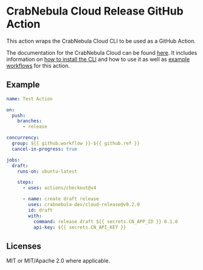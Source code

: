 # CrabNebula Cloud Release GitHub Action

This action wraps the CrabNebula Cloud CLI to be used as a GitHub Action.

The documentation for the CrabNebula Cloud can be found [here](https://docs.crabnebula.dev/). It includes information on [how to install the CLI](https://docs.crabnebula.dev/cloud/cli/) and how to use it as well as [example workflows](https://docs.crabnebula.dev/cloud/continuous-integration/) for this action.

## Example

```yml
name: Test Action

on:
  push:
    branches:
      - release

concurrency:
  group: ${{ github.workflow }}-${{ github.ref }}
  cancel-in-progress: true

jobs:
  draft:
    runs-on: ubuntu-latest

    steps:
      - uses: actions/checkout@v4

      - name: create draft release
        uses: crabnebula-dev/cloud-release@v0.2.0
        id: draft
        with:
          command: release draft ${{ secrets.CN_APP_ID }} 0.1.0
          api-key: ${{ secrets.CN_API_KEY }}
```

## Licenses

MIT or MIT/Apache 2.0 where applicable.
